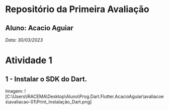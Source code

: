 # Repositório da Primeira Avaliação
## Aluno: Acacio Aguiar
*Data: 30/03/2023*

# Atividade 1
## 1 - Instalar o SDK do Dart.

Imagem: ![C:\Users\IRACEMA\Desktop\Aluno\Prog.Dart.Flutter.AcacioAguiar\avaliacoes\avaliacao-01\Print_Instalação_Dart.png]

